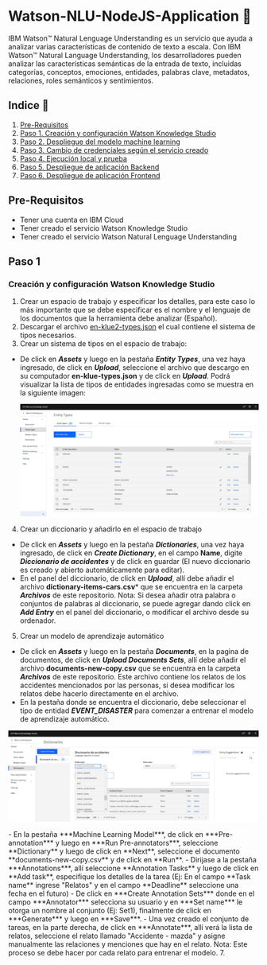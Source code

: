 # Watson-NLU-NodeJS-Application :speech_balloon:
IBM Watson™ Natural Lenguage Understanding es un servicio que ayuda a analizar varias características de contenido de texto a escala. Con IBM Watson™ Natural Language Understanding, los desarrolladores pueden analizar las características semánticas de la entrada de texto, incluidas categorías, conceptos, emociones, entidades, palabras clave, metadatos, relaciones, roles semánticos y sentimientos.

## Indice  :book:
1. [Pre-Requisitos](#Pre-Requisitos)
2. [Paso 1. Creación y configuración Watson Knowledge Studio](#Paso-1)
3. [Paso 2. Despliegue del modelo machine learning](#Paso-2)
4. [Paso 3. Cambio de credenciales según el servicio creado](#Paso-3)
5. [Paso 4. Ejecución local y prueba](#Paso-4)
6. [Paso 5. Despliegue de aplicación Backend](#Paso-5)
7. [Paso 6. Despliegue de aplicación Frontend](#Paso-6)

## Pre-Requisitos
+ Tener una cuenta en IBM Cloud
+ Tener creado el servicio Watson Knowledge Studio
+ Tener creado el servicio Watson Natural Lenguage Understanding

## Paso 1
### Creación y configuración Watson Knowledge Studio
1. Crear un espacio de trabajo y especificar los detalles, para este caso lo más importante que se debe especificar es el nombre y el lenguaje de los documentos que la herramienta debe analizar (Español).
2. Descargar el archivo <a href="https://watson-developer-cloud.github.io/doc-tutorial-downloads/knowledge-studio/en-klue2-types.json">en-klue2-types.json</a> el cual contiene el sistema de tipos necesarios.
3. Crear un sistema de tipos en el espacio de trabajo:
- De click en ***Assets*** y luego en la pestaña ***Entity Types***, una vez haya ingresado, de click en ***Upload***, seleccione el archivo que descargo en su computador **en-klue-types.json** y de click en ***Upload***. Podrá visualizar la lista de tipos de entidades ingresadas como se muestra en la siguiente imagen: <p align="center"><img width="800" src="https://github.com/emeloibmco/Watson-NLU-NodeJS-Application/blob/main/Imagenes/Entity_types.jpg"></p>
4. Crear un diccionario y añadirlo en el espacio de trabajo
- De click en ***Assets*** y luego en la pestaña ***Dictionaries***, una vez haya ingresado, de click en ***Create Dictionary***, en el campo **Name**, digite ***Diccionario de accidentes*** y de click en guardar (El nuevo diccionario es creado y abierto automáticamente para editar).
- En el panel del diccionario, de click en ***Upload***, allí debe añadir el archivo **dictionary-items-cars.csv*** que se encuentra en la carpeta ***Archivos*** de este repositorio. Nota: Si desea añadir otra palabra o conjuntos de palabras al diccionario, se puede agregar dando click en ***Add Entry*** en el panel del diccionario, o modificar el archivo desde su ordenador.
5. Crear un modelo de aprendizaje automático
- De click en ***Assets*** y luego en la pestaña ***Documents***, en la pagina de documentos, de click en ***Upload Documents Sets***, allí debe añadir el archivo **documents-new-copy.csv** que se encuentra en la carpeta ***Archivos*** de este repositorio. Este archivo contiene los relatos de los accidentes mencionados por las personas, si desea modificar los relatos debe hacerlo directamente en el archivo.
- En la pestaña donde se encuentra el diccionario, debe seleccionar el tipo de entidad ***EVENT_DISASTER*** para comenzar a entrenar el modelo de aprendizaje automático.
<p align="center"><img width="800" src="https://github.com/emeloibmco/Watson-NLU-NodeJS-Application/blob/main/Imagenes/Diccionario.jpg"></p>
- En la pestaña ***Machine Learning Model***, de click en ***Pre-annotation*** y luego en ***Run Pre-annotators***, seleccione **Dictionary** y luego de click en **Next**, seleccione el documento **documents-new-copy.csv** y de click en **Run**.
- Dirijase a la pestaña ***Annotations***, allí seleccione **Annotation Tasks** y luego de click en **Add task**, especifique los detalles de la tarea (Ej: En el campo **Task name** ingrese "Relatos" y en el campo **Deadline** seleccione una fecha en el futuro)
- De click en ***Create Annotation Sets*** donde en el campo ***Annotator*** selecciona su usuario y en ***Set name*** le otorga un nombre al conjunto (Ej: Set1), finalmente de click en ***Generate*** y luego en ***Save***.
- Una vez creado el conjunto de tareas, en la parte derecha, de click en ***Annotate***, allí verá la lista de relatos, seleccione el relato llamado "Accidente - mazda" y asigne manualmente las relaciones y menciones que hay en el relato. Nota: Este proceso se debe hacer por cada relato para entrenar el modelo.
7.  
